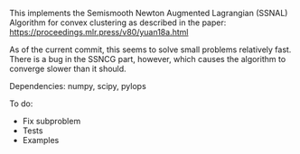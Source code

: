 This implements the Semismooth Newton Augmented Lagrangian (SSNAL) Algorithm for convex clustering as described in the paper: https://proceedings.mlr.press/v80/yuan18a.html

As of the current commit, this seems to solve small problems relatively fast. There is a bug in the SSNCG part, however, which causes the algorithm to converge slower than it should.

Dependencies: numpy, scipy, pylops

To do:
* Fix subproblem
* Tests
* Examples